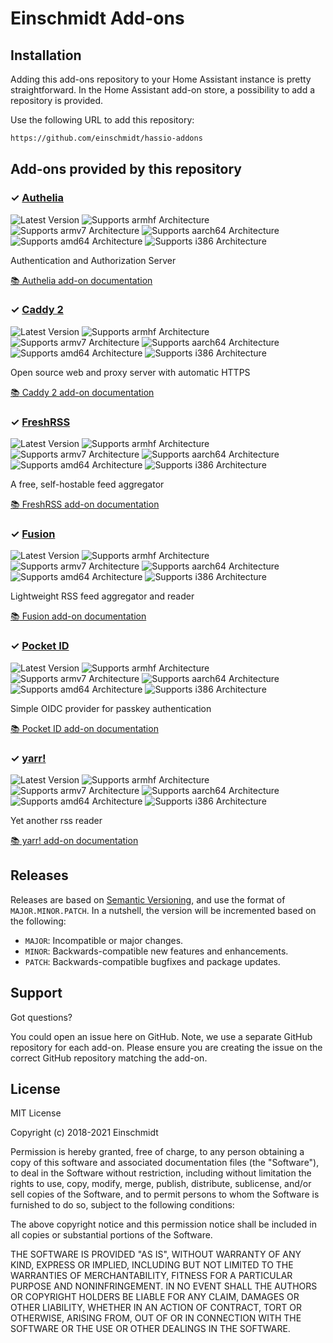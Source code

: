 # Einschmidt Add-ons

## Installation

Adding this add-ons repository to your Home Assistant instance is
pretty straightforward. In the Home Assistant add-on store,
a possibility to add a repository is provided.

Use the following URL to add this repository:

```txt
https://github.com/einschmidt/hassio-addons
```

## Add-ons provided by this repository

### &#10003; [Authelia][addon-authelia]

![Latest Version][authelia-version-shield]
![Supports armhf Architecture][authelia-armhf-shield]
![Supports armv7 Architecture][authelia-armv7-shield]
![Supports aarch64 Architecture][authelia-aarch64-shield]
![Supports amd64 Architecture][authelia-amd64-shield]
![Supports i386 Architecture][authelia-i386-shield]

Authentication and Authorization Server

[:books: Authelia add-on documentation][addon-doc-authelia]

### &#10003; [Caddy 2][addon-caddy-2]

![Latest Version][caddy-2-version-shield]
![Supports armhf Architecture][caddy-2-armhf-shield]
![Supports armv7 Architecture][caddy-2-armv7-shield]
![Supports aarch64 Architecture][caddy-2-aarch64-shield]
![Supports amd64 Architecture][caddy-2-amd64-shield]
![Supports i386 Architecture][caddy-2-i386-shield]

Open source web and proxy server with automatic HTTPS

[:books: Caddy 2 add-on documentation][addon-doc-caddy-2]

### &#10003; [FreshRSS][addon-freshrss]

![Latest Version][freshrss-version-shield]
![Supports armhf Architecture][freshrss-armhf-shield]
![Supports armv7 Architecture][freshrss-armv7-shield]
![Supports aarch64 Architecture][freshrss-aarch64-shield]
![Supports amd64 Architecture][freshrss-amd64-shield]
![Supports i386 Architecture][freshrss-i386-shield]

A free, self-hostable feed aggregator

[:books: FreshRSS add-on documentation][addon-doc-freshrss]

### &#10003; [Fusion][addon-fusion]

![Latest Version][fusion-version-shield]
![Supports armhf Architecture][fusion-armhf-shield]
![Supports armv7 Architecture][fusion-armv7-shield]
![Supports aarch64 Architecture][fusion-aarch64-shield]
![Supports amd64 Architecture][fusion-amd64-shield]
![Supports i386 Architecture][fusion-i386-shield]

Lightweight RSS feed aggregator and reader

[:books: Fusion add-on documentation][addon-doc-fusion]

### &#10003; [Pocket ID][addon-pocket-id]

![Latest Version][pocket-id-version-shield]
![Supports armhf Architecture][pocket-id-armhf-shield]
![Supports armv7 Architecture][pocket-id-armv7-shield]
![Supports aarch64 Architecture][pocket-id-aarch64-shield]
![Supports amd64 Architecture][pocket-id-amd64-shield]
![Supports i386 Architecture][pocket-id-i386-shield]

Simple OIDC provider for passkey authentication

[:books: Pocket ID add-on documentation][addon-doc-pocket-id]

### &#10003; [yarr!][addon-yarr]

![Latest Version][yarr-version-shield]
![Supports armhf Architecture][yarr-armhf-shield]
![Supports armv7 Architecture][yarr-armv7-shield]
![Supports aarch64 Architecture][yarr-aarch64-shield]
![Supports amd64 Architecture][yarr-amd64-shield]
![Supports i386 Architecture][yarr-i386-shield]

Yet another rss reader

[:books: yarr! add-on documentation][addon-doc-yarr]

## Releases

Releases are based on [Semantic Versioning][semver], and use the format
of ``MAJOR.MINOR.PATCH``. In a nutshell, the version will be incremented
based on the following:

- ``MAJOR``: Incompatible or major changes.
- ``MINOR``: Backwards-compatible new features and enhancements.
- ``PATCH``: Backwards-compatible bugfixes and package updates.

## Support

Got questions?

You could open an issue here on GitHub. Note, we use a separate
GitHub repository for each add-on. Please ensure you are creating the issue
on the correct GitHub repository matching the add-on.

## License

MIT License

Copyright (c) 2018-2021 Einschmidt

Permission is hereby granted, free of charge, to any person obtaining a copy
of this software and associated documentation files (the "Software"), to deal
in the Software without restriction, including without limitation the rights
to use, copy, modify, merge, publish, distribute, sublicense, and/or sell
copies of the Software, and to permit persons to whom the Software is
furnished to do so, subject to the following conditions:

The above copyright notice and this permission notice shall be included in all
copies or substantial portions of the Software.

THE SOFTWARE IS PROVIDED "AS IS", WITHOUT WARRANTY OF ANY KIND, EXPRESS OR
IMPLIED, INCLUDING BUT NOT LIMITED TO THE WARRANTIES OF MERCHANTABILITY,
FITNESS FOR A PARTICULAR PURPOSE AND NONINFRINGEMENT. IN NO EVENT SHALL THE
AUTHORS OR COPYRIGHT HOLDERS BE LIABLE FOR ANY CLAIM, DAMAGES OR OTHER
LIABILITY, WHETHER IN AN ACTION OF CONTRACT, TORT OR OTHERWISE, ARISING FROM,
OUT OF OR IN CONNECTION WITH THE SOFTWARE OR THE USE OR OTHER DEALINGS IN THE
SOFTWARE.

[addon-authelia]: https://github.com/einschmidt/addon-authelia/tree/v0.1.12
[addon-doc-authelia]: https://github.com/einschmidt/addon-authelia/blob/v0.1.12/README.md
[authelia-issue]: https://github.com/einschmidt/addon-authelia/issues
[authelia-version-shield]: https://img.shields.io/badge/version-v0.1.12-blue.svg
[authelia-aarch64-shield]: https://img.shields.io/badge/aarch64-yes-green.svg
[authelia-amd64-shield]: https://img.shields.io/badge/amd64-yes-green.svg
[authelia-armhf-shield]: https://img.shields.io/badge/armhf-no-red.svg
[authelia-armv7-shield]: https://img.shields.io/badge/armv7-no-red.svg
[authelia-i386-shield]: https://img.shields.io/badge/i386-no-red.svg
[addon-caddy-2]: https://github.com/einschmidt/addon-caddy-2/tree/v2.0.5
[addon-doc-caddy-2]: https://github.com/einschmidt/addon-caddy-2/blob/v2.0.5/README.md
[caddy-2-issue]: https://github.com/einschmidt/addon-caddy-2/issues
[caddy-2-version-shield]: https://img.shields.io/badge/version-v2.0.5-blue.svg
[caddy-2-aarch64-shield]: https://img.shields.io/badge/aarch64-yes-green.svg
[caddy-2-amd64-shield]: https://img.shields.io/badge/amd64-yes-green.svg
[caddy-2-armhf-shield]: https://img.shields.io/badge/armhf-yes-green.svg
[caddy-2-armv7-shield]: https://img.shields.io/badge/armv7-yes-green.svg
[caddy-2-i386-shield]: https://img.shields.io/badge/i386-no-red.svg
[addon-freshrss]: https://github.com/einschmidt/addon-freshrss/tree/v0.4.4
[addon-doc-freshrss]: https://github.com/einschmidt/addon-freshrss/blob/v0.4.4/README.md
[freshrss-issue]: https://github.com/einschmidt/addon-freshrss/issues
[freshrss-version-shield]: https://img.shields.io/badge/version-v0.4.4-blue.svg
[freshrss-aarch64-shield]: https://img.shields.io/badge/aarch64-yes-green.svg
[freshrss-amd64-shield]: https://img.shields.io/badge/amd64-yes-green.svg
[freshrss-armhf-shield]: https://img.shields.io/badge/armhf-yes-green.svg
[freshrss-armv7-shield]: https://img.shields.io/badge/armv7-yes-green.svg
[freshrss-i386-shield]: https://img.shields.io/badge/i386-yes-green.svg
[addon-fusion]: https://github.com/einschmidt/addon-fusion/tree/v0.1.0
[addon-doc-fusion]: https://github.com/einschmidt/addon-fusion/blob/v0.1.0/README.md
[fusion-issue]: https://github.com/einschmidt/addon-fusion/issues
[fusion-version-shield]: https://img.shields.io/badge/version-v0.1.0-blue.svg
[fusion-aarch64-shield]: https://img.shields.io/badge/aarch64-yes-green.svg
[fusion-amd64-shield]: https://img.shields.io/badge/amd64-yes-green.svg
[fusion-armhf-shield]: https://img.shields.io/badge/armhf-no-red.svg
[fusion-armv7-shield]: https://img.shields.io/badge/armv7-no-red.svg
[fusion-i386-shield]: https://img.shields.io/badge/i386-no-red.svg
[addon-pocket-id]: https://github.com/einschmidt/addon-pocket-id/tree/v1.1.11
[addon-doc-pocket-id]: https://github.com/einschmidt/addon-pocket-id/blob/v1.1.11/README.md
[pocket-id-issue]: https://github.com/einschmidt/addon-pocket-id/issues
[pocket-id-version-shield]: https://img.shields.io/badge/version-v1.1.11-blue.svg
[pocket-id-aarch64-shield]: https://img.shields.io/badge/aarch64-yes-green.svg
[pocket-id-amd64-shield]: https://img.shields.io/badge/amd64-yes-green.svg
[pocket-id-armhf-shield]: https://img.shields.io/badge/armhf-no-red.svg
[pocket-id-armv7-shield]: https://img.shields.io/badge/armv7-no-red.svg
[pocket-id-i386-shield]: https://img.shields.io/badge/i386-no-red.svg
[addon-yarr]: https://github.com/einschmidt/addon-yarr/tree/v0.5.1
[addon-doc-yarr]: https://github.com/einschmidt/addon-yarr/blob/v0.5.1/README.md
[yarr-issue]: https://github.com/einschmidt/addon-yarr/issues
[yarr-version-shield]: https://img.shields.io/badge/version-v0.5.1-blue.svg
[yarr-aarch64-shield]: https://img.shields.io/badge/aarch64-yes-green.svg
[yarr-amd64-shield]: https://img.shields.io/badge/amd64-yes-green.svg
[yarr-armhf-shield]: https://img.shields.io/badge/armhf-yes-green.svg
[yarr-armv7-shield]: https://img.shields.io/badge/armv7-yes-green.svg
[yarr-i386-shield]: https://img.shields.io/badge/i386-no-red.svg
[issue]: https://github.com/einschmidt/hassio-addons/issues
[license-shield]: https://img.shields.io/github/license/einschmidt/hassio-addons.svg
[maintenance-shield]: https://img.shields.io/maintenance/yes/2021.svg
[project-stage-shield]: https://img.shields.io/badge/project%20stage-experimental-yellow.svg
[semver]: http://semver.org/spec/v2.0.0.html
[third-party-addons]: https://home-assistant.io/hassio/installing_third_party_addons/